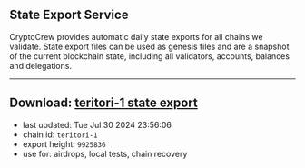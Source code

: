 ## State Export Service
CryptoCrew provides automatic daily state exports for all chains we validate. State export files can be used as genesis files and are a snapshot of the current blockchain state, including all validators, accounts, balances and delegations.

---
**Download: [teritori-1 state export](https://dl-eu2.ccvalidators.com/SERVICE/teritori/teritori-1_export_9925836.json)**
---

- last updated: Tue Jul 30 2024 23:56:06
- chain id: `teritori-1`
- export height: `9925836`
- use for: airdrops, local tests, chain recovery
